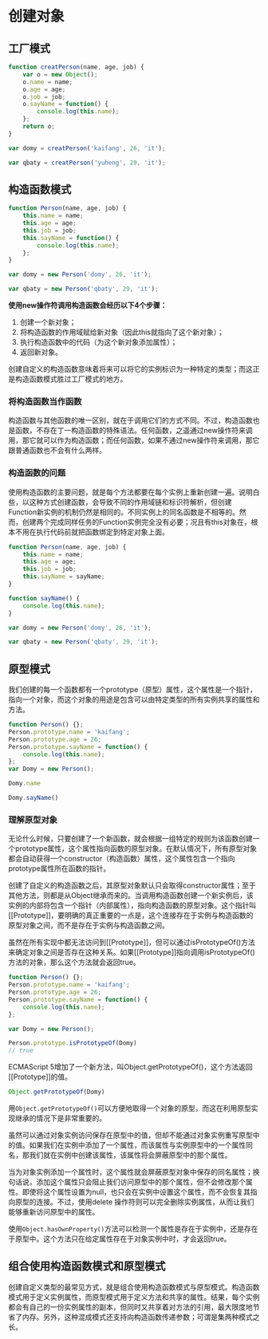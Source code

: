 # 创建对象

## 工厂模式

```javascript
function creatPerson(name, age, job) {
    var o = new Object();
    o.name = name;
    o.age = age;
    o.job = job;
    o.sayName = function() {
        console.log(this.name);
    };
    return o;
}

var domy = creatPerson('kaifang', 26, 'it');

var qbaty = creatPerson('yuheng', 29, 'it');
```

## 构造函数模式

```javascript
function Person(name, age, job) {
    this.name = name;
    this.age = age;
    this.job = job;
    this.sayName = function() {
        console.log(this.name);
    };
}

var domy = new Person('domy', 26, 'it');

var qbaty = new Person('qbaty', 29, 'it');
```

**使用new操作符调用构造函数会经历以下4个步骤：**

1. 创建一个新对象；
2. 将构造函数的作用域赋给新对象（因此this就指向了这个新对象）；
3. 执行构造函数中的代码（为这个新对象添加属性）；
4. 返回新对象。

创建自定义的构造函数意味着将来可以将它的实例标识为一种特定的类型；而这正是构造函数模式胜过工厂模式的地方。

### 将构造函数当作函数

构造函数与其他函数的唯一区别，就在于调用它们的方式不同。不过，构造函数也是函数，不存在丁一构造函数的特殊语法。任何函数，之遥通过new操作符来调用，那它就可以作为构造函数；而任何函数，如果不通过new操作符来调用，那它跟普通函数也不会有什么两样。

### 构造函数的问题

使用构造函数的主要问题，就是每个方法都要在每个实例上重新创建一遍。说明白些，以这种方式创建函数，会导致不同的作用域链和标识符解析，但创建Function新实例的机制仍然是相同的。不同实例上的同名函数是不相等的。然而，创建两个完成同样任务的Function实例完全没有必要；况且有this对象在，根本不用在执行代码前就把函数绑定到特定对象上面。

```javascript
function Person(name, age, job) {
    this.name = name;
    this.age = age;
    this.job = job;
    this.sayName = sayName;
}

function sayName() {
    console.log(this.name);
}

var domy = new Person('domy', 26, 'it');

var qbaty = new Person('qbaty', 29, 'it');
```

## 原型模式

我们创建的每一个函数都有一个prototype（原型）属性，这个属性是一个指针，指向一个对象，而这个对象的用途是包含可以由特定类型的所有实例共享的属性和方法。

```javascript
function Person() {};
Person.prototype.name = 'kaifang';
Person.prototype.age = 26;
Person.prototype.sayName = function() {
    console.log(this.name);
};
var Domy = new Person();

Domy.name

Domy.sayName()
```

### 理解原型对象

无论什么时候，只要创建了一个新函数，就会根据一组特定的规则为该函数创建一个prototype属性，这个属性指向函数的原型对象。在默认情况下，所有原型对象都会自动获得一个constructor（构造函数）属性，这个属性包含一个指向prototype属性所在函数的指针。

创建了自定义的构造函数之后，其原型对象默认只会取得constructor属性；至于其他方法，则都是从Object继承而来的。当调用构造函数创建一个新实例后，该实例的内部将包含一个指针（内部属性），指向构造函数的原型对象。这个指针叫[[Prototype]]，要明确的真正重要的一点是，这个连接存在于实例与构造函数的原型对象之间，而不是存在于实例与构造函数之间。

虽然在所有实现中都无法访问到[[Prototype]]，但可以通过isPrototypeOf()方法来确定对象之间是否存在这种关系。如果[[Prototype]]指向调用isPrototypeOf()方法的对象，那么这个方法就会返回true。

```javascript
function Person() {};
Person.prototype.name = 'kaifang';
Person.prototype.age = 26;
Person.prototype.sayName = function() {
    console.log(this.name);
};

var Domy = new Person();

Person.prototype.isPrototypeOf(Domy)
// true
```

ECMAScript 5增加了一个新方法，叫Object.getPrototypeOf()，这个方法返回[[Prototype]]的值。

```javascript
Object.getPrototypeOf(Domy)
```
用```Object.getPrototypeOf()```可以方便地取得一个对象的原型，而这在利用原型实现继承的情况下是非常重要的。

虽然可以通过对象实例访问保存在原型中的值，但却不能通过对象实例重写原型中的值。如果我们在实例中添加了一个属性，而该属性与实例原型中的一个属性同名，那我们就在实例中创建该属性，该属性将会屏蔽原型中的那个属性。

当为对象实例添加一个属性时，这个属性就会屏蔽原型对象中保存的同名属性；换句话说，添加这个属性只会阻止我们访问原型中的那个属性，但不会修改那个属性。即使将这个属性设置为null，也只会在实例中设置这个属性，而不会恢复其指向原型的连接。不过，使用delete 操作符则可以完全删除实例属性，从而让我们能够重新访问原型中的属性。

使用```Object.hasOwnProperty()```方法可以检测一个属性是存在于实例中，还是存在于原型中。这个方法只在给定属性存在于对象实例中时，才会返回true。

## 组合使用构造函数模式和原型模式

创建自定义类型的最常见方式，就是组合使用构造函数模式与原型模式。构造函数模式用于定义实例属性，而原型模式用于定义方法和共享的属性。结果，每个实例都会有自己的一份实例属性的副本，但同时又共享着对方法的引用，最大限度地节省了内存。另外，这种混成模式还支持向构造函数传递参数；可谓是集两种模式之长。





















